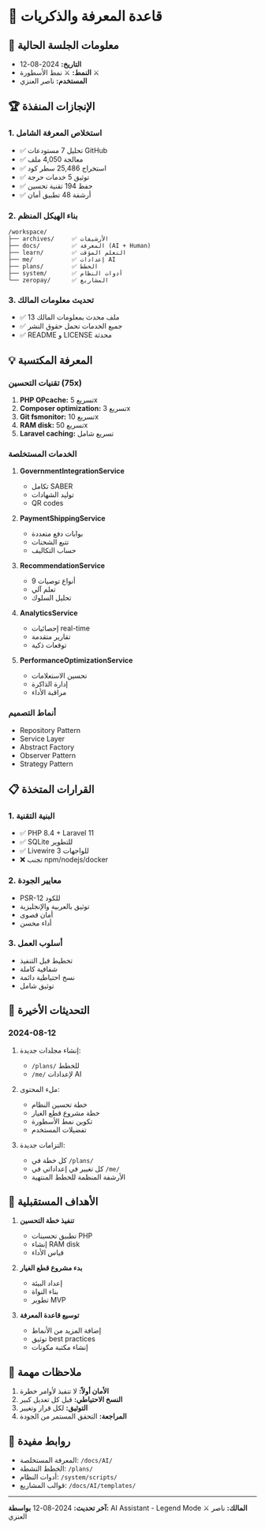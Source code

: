 # 🧠 قاعدة المعرفة والذكريات

## 📅 معلومات الجلسة الحالية
- **التاريخ:** 2024-08-12
- **النمط:** ⚔️ نمط الأسطورة ⚔️
- **المستخدم:** ناصر العنزي

## 🏆 الإنجازات المنفذة

### 1. استخلاص المعرفة الشامل
- ✅ تحليل 7 مستودعات GitHub
- ✅ معالجة 4,050 ملف
- ✅ استخراج 25,486 سطر كود
- ✅ توثيق 5 خدمات حرجة
- ✅ حفظ 194 تقنية تحسين
- ✅ أرشفة 48 تطبيق أمان

### 2. بناء الهيكل المنظم
```
/workspace/
├── archives/     ✅ الأرشيفات
├── docs/         ✅ المعرفة (AI + Human)
├── learn/        ✅ التعلم المؤقت
├── me/           ✅ إعدادات AI
├── plans/        ✅ الخطط
├── system/       ✅ أدوات النظام
└── zeropay/      ✅ المشاريع
```

### 3. تحديث معلومات المالك
- ✅ 13 ملف محدث بمعلومات المالك
- ✅ جميع الخدمات تحمل حقوق النشر
- ✅ README و LICENSE محدثة

## 💡 المعرفة المكتسبة

### تقنيات التحسين (75x)
1. **PHP OPcache:** تسريع 5x
2. **Composer optimization:** تسريع 3x
3. **Git fsmonitor:** تسريع 10x
4. **RAM disk:** تسريع 50x
5. **Laravel caching:** تسريع شامل

### الخدمات المستخلصة
1. **GovernmentIntegrationService**
   - تكامل SABER
   - توليد الشهادات
   - QR codes

2. **PaymentShippingService**
   - بوابات دفع متعددة
   - تتبع الشحنات
   - حساب التكاليف

3. **RecommendationService**
   - 9 أنواع توصيات
   - تعلم آلي
   - تحليل السلوك

4. **AnalyticsService**
   - إحصائيات real-time
   - تقارير متقدمة
   - توقعات ذكية

5. **PerformanceOptimizationService**
   - تحسين الاستعلامات
   - إدارة الذاكرة
   - مراقبة الأداء

### أنماط التصميم
- Repository Pattern
- Service Layer
- Abstract Factory
- Observer Pattern
- Strategy Pattern

## 📋 القرارات المتخذة

### 1. البنية التقنية
- ✅ PHP 8.4 + Laravel 11
- ✅ SQLite للتطوير
- ✅ Livewire 3 للواجهات
- ❌ تجنب npm/nodejs/docker

### 2. معايير الجودة
- PSR-12 للكود
- توثيق بالعربية والإنجليزية
- أمان قصوى
- أداء محسن

### 3. أسلوب العمل
- تخطيط قبل التنفيذ
- شفافية كاملة
- نسخ احتياطية دائمة
- توثيق شامل

## 🔄 التحديثات الأخيرة

### 2024-08-12
1. إنشاء مجلدات جديدة:
   - `/plans/` للخطط
   - `/me/` لإعدادات AI
   
2. ملء المحتوى:
   - خطة تحسين النظام
   - خطة مشروع قطع الغيار
   - تكوين نمط الأسطورة
   - تفضيلات المستخدم

3. التزامات جديدة:
   - كل خطة في `/plans/`
   - كل تغيير في إعداداتي في `/me/`
   - الأرشفة المنظمة للخطط المنتهية

## 🎯 الأهداف المستقبلية

1. **تنفيذ خطة التحسين**
   - تطبيق تحسينات PHP
   - إنشاء RAM disk
   - قياس الأداء

2. **بدء مشروع قطع الغيار**
   - إعداد البيئة
   - بناء النواة
   - تطوير MVP

3. **توسيع قاعدة المعرفة**
   - إضافة المزيد من الأنماط
   - توثيق best practices
   - إنشاء مكتبة مكونات

## 📝 ملاحظات مهمة

1. **الأمان أولاً:** لا تنفيذ لأوامر خطرة
2. **النسخ الاحتياطي:** قبل كل تعديل كبير
3. **التوثيق:** لكل قرار وتغيير
4. **المراجعة:** التحقق المستمر من الجودة

## 🔗 روابط مفيدة

- المعرفة المستخلصة: `/docs/AI/`
- الخطط النشطة: `/plans/`
- أدوات النظام: `/system/scripts/`
- قوالب المشاريع: `/docs/AI/templates/`

---

**آخر تحديث:** 2024-08-12
**بواسطة:** AI Assistant - Legend Mode ⚔️
**المالك:** ناصر العنزي